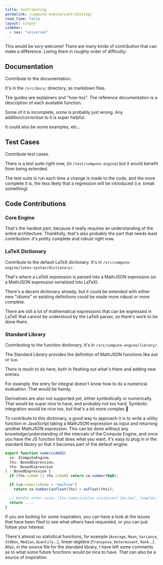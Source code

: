 ```yaml
---
title: Contributing
permalink: /compute-engine/contributing/
read_time: false
layout: single
sidebar:
  - nav: "universal"
---
```



This would be _very_ welcome! There are many kinds of contribution that can make a difference. Listing them in roughly order of difficulty:

## Documentation

Contribute to the documentation. 

It's in the `/src/docs/` directory, as markdown files. 

The guides are explainers and "how-tos". The reference documentation is a 
description of each available function.

Some of it is incomplete, some is probably just wrong. Any addition/correction to it is super helpful. 

It could also be some examples, etc...

## Test Cases

Contribute test cases. 

There is a test suite right now, (in `/test/compute-engine`) but it would 
benefit from being extended. 

The test suite is run each time a change is made to the code, and the more complete it is, the less likely that a regression will be introduced (i.e. break something)


## Code Contributions

### Core Engine

That's the hardest part, because it really requires an understanding of the entire architecture. Thankfully, that's also probably the part that needs least contribution: it's pretty complete and robust right now.

### LaTeX Dictionary

Contribute to the default LaTeX dictionary. It's in `/src/compute-engine/latex-syntax/dictionary/`.

That's where a LaTeX expression is parsed into a MathJSON expression (or a MathJSON expression serialized into LaTeX). 

There's a decent dictionary already, but it could be extended with either new "idioms" or existing definitions could be made more robust or more complete. 

There are still a lot of mathematical expressions that can be expressed in LaTeX that cannot be understood by the LaTeX parser, so there's work to be done there.

### Standard Library

Contributing to the function dictionary. It's in `/src/compute-engine/library/`.


The Standard Library provides the definition of MathJSON functions like `Add` or `Sum`. 

There is much to do here, both in fleshing out what's there and adding new entries. 

For example, the entry for integral doesn't know how to do a numerical evaluation. That would be handy. 

Derivatives are also not supported yet, either symbolically or numerically. That would be super nice to have, and probably not too hard. Symbolic integration would be nice too, but that's a bit more complex 🙂

To contribute to this dictionary, a good way to approach it is to write a utility function in JavaScript taking a MathJSON expression as input and returning another MathJSON expression. This can be done without any knowledge/understanding of the internals of the Compute Engine, and once you have the JS function that does what you want, it's easy to plug in in the standard library so that it becomes part of the default engine.


```ts
export function numericAdd2(
  ce: IComputeEngine,
  lhs: BoxedExpression,
  rhs: BoxedExpression
) : BoxedExpression {
  if (lhs.isNaN || rhs.isNaN) return ce.number(NaN);

  if (ce.numericMode = "machine")
    return ce.number(asFloat(lhs) + asFloat(rhs));

  // Handle other cases (lhs.numericValue instanceof Decimal, Complex, Rational)
  return ...;
}

```

If you are looking for some inspiration, you can have a look at the issues that have been filed to see what others have requested, or you can just follow your interest. 

There's almost no statistical functions, for example (`Average`, `Mean`, `Variance`, `StdDev`, `Median`, `Quantile`...), linear-algebra (`Transpose`, `Determinant`, `Rank`...). Also, in the source file for the standard library, I have left some comments as to what some future functions would be nice to have. That can also be a source of inspiration.
